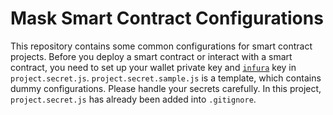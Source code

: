 # Mask Smart Contract Configurations

This repository contains some common configurations for smart contract projects. Before you deploy a smart contract or interact with a smart contract, you need to set up your wallet private key and [`infura`](https://infura.io/) key in `project.secret.js`. `project.secret.sample.js` is a template, which contains dummy configurations. Please handle your secrets carefully. In this project, `project.secret.js` has already been added into `.gitignore`.
